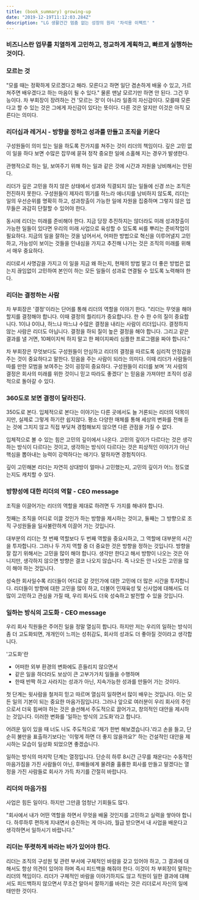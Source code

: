 ```yaml
---
title: (book_summary) growing-up
date: "2019-12-19T11:12:03.284Z"
description: "LG 생활건간 멈춤 없는 성장의 원리 '차석용 이펙트' "
---
```


### 비즈니스란 업무를 치열하게 고민하고, 정교하게 계획하고, 빠르게 실행하는 것이다.

### 모르는 것

"모를 때는 정확하게 모르겠다고 해라. 모른다고 하면 일단 겸손하게 배울 수 있고, 가르쳐주면 배우겠다고 하는 마음이 될 수 있다."
물론 맨날 모르기만 하면 안 된다. 그건 무능이다. 차 부회장이 장려하는 건 '모르는 것'이 아니라 일종의 자신감이다. 모를때 모른다고 할 수 있는 것은 그에게 자신감이 있다는 뜻이다. 다른 것은 알지만 이것은 아직 모른다는 의미다.

### 리더십과 레거시 - 방향을 정하고 성과를 만들고 조직을 키운다

구성원들이 의미 있는 일을 하도록 잔가지를 쳐주는 것이 리더의 책임이다. 깊은 고민 없이 일을 하다 보면 수많은 잡무에 묻혀 정작 중요한 일에 소홀해 지는 경우가 발생한다.

관행적으로 하는 일, 보여주기 위해 하는 일과 같은 것에 시간과 자원을 낭비해서는 안된다.

리더가 깊은 고민을 하지 않은 상태에서 성과와 직결되지 않는 일들에 신경 쓰는 조직은 전진하지 못한다. 구성원들이 제자리 뛰기를 하느라 에너지를 낭비하지 않도록, 리더는 일의 우선순위를 명확히 하고, 성과창출이 가능한 일에 자원을 집중하며 그렇지 않은 업무들은 과감히 단절할 수 있어야 한다.

동시에 리더는 미래를 준비해야 한다. 지금 당장 추진하지는 않더라도 미래 성과창출이 가능한 일들이 있다면 우리의 미래 사업으로 육성할 수 있도록 씨를 뿌리는 준비작업이 필요하다. 지금의 일을 잘하는 것을 넘어서서, 어떠한 방법으로 혁신을 이루어낼지 고민하고, 가능성이 보이는 것들을 인내심을 가지고 추진해 나가는 것은 조직의 미래를 위해서 매우 중요하다.

리더로서 사명감을 가지고 이 일을 지금 왜 하는지, 현재의 방법 말고 더 좋은 방법은 없는지 끊임없이 고민하여 본인이 하는 모든 일들이 성과로 연결될 수 있도록 노력해야 한다.

### 리더는 결정하는 사람

차 부회장은 '결정'이라는 단어를 통해 리더의 역할을 이야기 한다.
"리더는 무엇을 해야 할지를 결정해야 합니다. 이때 결정의 퀄리티가 중요합니다. 한 수 한 수의 질이 중요합니다. 1이냐 0이냐, 하느냐 마느냐 수많은 결정을 내리는 사람이 리더입니다. 결정하지 않는 사람은 리더도 아닙니다. 결정을 하되 질이 높은 결정을 해야 합니다. 그리고 같은 결과를 낼 거면, 10페이지씩 하지 말고 한 페이지짜리 심플한 프로그램을 짜야 합니다."

차 부회장은 무엇보다도 구성원들이 안심하고 리더의 결정을 따르도록 심리적 안정감을 주는 것이 중요하다고 말한다. 믿음을 주는 사람이 되라는 의미다. 이때 리더가 사람들이 따를 만한 모범을 보여주는 것이 굉장히 중요하다. 구성원들이 리더를 보며 '저 사람의 결정은 회사의 미래를 위한 것이니 믿고 따라도 좋겠다' 는 믿음을 가져야만 조직이 성공적으로 돌아갈 수 있다.

### 360도로 보면 결정이 달라진다.

350도로 본다. 입체적으로 본다는 이야기는 다른 곳에서도 늘 거론되는 리더의 덕목이지만, 실제로 그렇게 하기란 쉽지않다. 평소 다양한 매체를 통해 세상의 변화를 전해 듣는 것에 그치지 않고 직접 부딪쳐 경험해보지 않으면 다른 관점을 가질 수 없다.

입체적으로 볼 수 있는 힘은 고민의 깊이에서 나온다. 고민의 깊이가 다르다는 것은 생각하는 방식이 다르다는 것이고, 생각하는 방식이 다르다는 것은 피상적인 이야기가 아닌 핵심을 뽑아내는 능력이 강력하다는 애기다. 말하자면 경험칙이다.

깊이 고민해본 리더는 자연히 상대방이 얼마나 고민했는지, 고민의 깊이가 어느 정도였는지도 캐치할 수 있다.

### 방향성에 대한 리더의 역할 - CEO message

조직을 이끌어가는 리더의 역할을 제대로 하려면 두 가지를 해내야 합니다.

첫째는 조직을 어디로 이끌 것인가 하는 방향을 제시하는 것이고, 둘째는 그 방향으로 조직 구성원들을 일사불란하게 이끌어 가는 것입니다.

대부분의 리더는 첫 번째 역할보다 두 번째 역할을 중요시하고, 그 역할에 대부분의 시간을 투자합니다. 그러나 두 가지 역할 중 더 중요한 것은 방향을 정하는 것입니다.
방향을 잘 잡기 위해서는 고민을 많이 해야 합니다. 생각만 한다고 해서 방향이 나오는 것은 아니지만, 생각하지 않으면 방향은 결코 나오지 않습니다. 즉 나오든 안 나오든 고민을 많이 해야 하는 것입니다.

성숙한 회사일수록 리더들이 어디로 갈 것인가에 대한 고민에 더 많은 시간을 투자합니다. 리더들이 방향에 대한 고민을 많이 하고, 더불어 인재육성 및 신사업에 대해서도 더 많이 고민하고 관심을 가질 때, 우리 회사도 더욱 성숙하고 발전할 수 있을 것입니다.

### 일하는 방식의 고도화 - CEO message

우리 회사 직원들은 주어진 일을 정말 열심히 합니다. 하지만 저는 우리의 일하는 방식이 좀 더 고도화되면, 개개인이 느끼는 성취감도, 회사의 성과도 더 좋아질 것이라고 생각합니다.

'고도화'란

- 어떠한 외부 환경의 변화에도 흔들리지 않으면서
- 같은 일을 하더라도 보상이 큰 고부가가치 일들을 수행하며
- 한때 반짝 하고 사라지는 성과가 아닌, 지속가능한 성과를 만들어 가는 것이다.

첫 단계는 윗사람을 철저히 믿고 따르며 열심히 일하면서 많이 배우는 것입니다. 이는 모든 일의 기본이 되는 중요한 마음가짐입니다. 그러나 앞으로 여러분이 우리 회사의 주인으로서 더욱 힘써야 하는 것은 솔선해서 주도적으로 끌어가고, 창의적인 대안을 제시하는 것입니다. 이러한 변화를 '일하는 방식의 고도화'라고 합니다.

어려운 일이 있을 때 너도 나도 주도적으로 '제가 한번 해보겠습니다.'라고 손을 들고, 단순히 불만을 표출하기보다는 '이렇게 하면 더 좋지 않을까요?' 하는 건설적인 대안을 제시하는 모습이 일상화 되었으면 좋겠습니다.

일하는 방식의 마지막 단계는 열정입니다. 단순히 하루 8시간 근무를 채운다는 수동적인 마음가짐을 가진 사람들이 아닌, 후배들에게 물려줄 훌륭한 회사를 만들고 말겠다는 열정을 가진 사람들로 회사가 가득 차기를 간절히 바랍니다.

### 리더의 마음가짐

사업은 힘든 일이다. 하지만 그만큼 엄청난 기회들도 많다.

"회사에서 내가 어떤 역할을 하면서 무엇을 배울 것인지를 고민하고 실력을 쌓아야 합니다. 하루하루 편하게 지내면서 승진하는 게 아니라, 월급 받으면서 내 사업을 배운다고 생각하면서 일하시기 바랍니다."

### 리더는 뚜렷하게 바라는 바가 있어야 한다.

리더는 조직의 구성원 및 관련 부서에 구체적인 바람을 갖고 있어야 하고, 그 결과에 대해서도 항상 의견이 있어야 하며 즉시 피드백을 해줘야 한다. 이것이 차 부회장이 말하는 리더의 책임이다. 리더가 구체적인 바람을 이야기하지도 않고 직원이 일한 결과에 대해서도 피드백하지 않으면서 무조건 알아서 잘하기를 바라는 것은 리더로서 자신의 일에 태만한 것이다.
